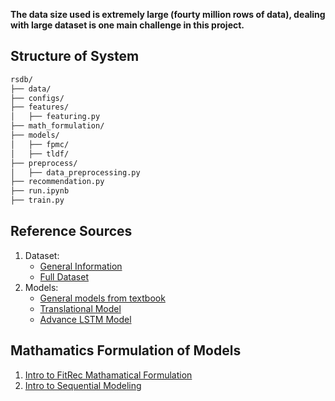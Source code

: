 **The data size used is extremely large (fourty million rows of data), dealing with large dataset is one main challenge in this project.**
## Structure of System

```bash
rsdb/
├── data/
├── configs/
├── features/
│   ├── featuring.py
├── math_formulation/
├── models/
│   ├── fpmc/
│   ├── tldf/
├── preprocess/
│   ├── data_preprocessing.py
├── recommendation.py
├── run.ipynb
├── train.py
```

## Reference Sources
1. Dataset:
    - [General Information](https://cseweb.ucsd.edu/~jmcauley/datasets.html#google_local)
    - [Full Dataset](https://datarepo.eng.ucsd.edu/mcauley_group/gdrive/googlelocal/#files)
2. Models:
    - [General models from textbook](https://cseweb.ucsd.edu/~jmcauley/pml/pml_book.pdf)
    - [Translational Model](https://cseweb.ucsd.edu/~jmcauley/pdfs/recsys18a.pdf)
    - [Advance LSTM Model](https://github.com/nijianmo/fit-rec)

## Mathamatics Formulation of Models
1. [Intro to FitRec Mathamatical Formulation](https://github.com/KevinBian107/RSDB/blob/main/math/Intro%20to%20FitRec%20Mathamatical%20Formulation.pdf)
2. [Intro to Sequential Modeling](https://github.com/KevinBian107/RSDB/blob/main/math/Intro%20to%20Sequential%20Modeling.pdf)

